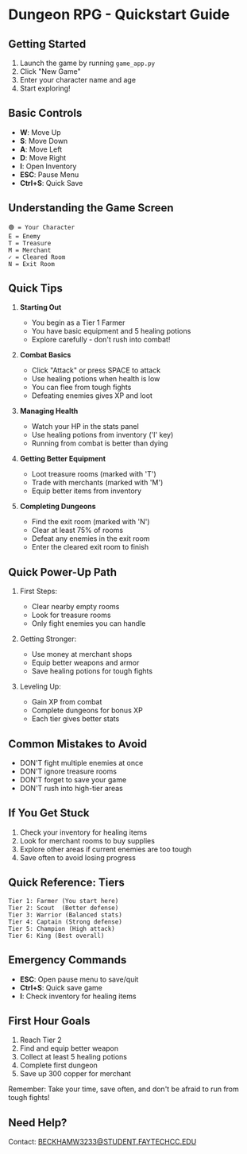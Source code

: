 # Dungeon RPG - Quickstart Guide

## Getting Started

1. Launch the game by running `game_app.py`
2. Click "New Game"
3. Enter your character name and age
4. Start exploring!

## Basic Controls

- **W**: Move Up
- **S**: Move Down
- **A**: Move Left
- **D**: Move Right
- **I**: Open Inventory
- **ESC**: Pause Menu
- **Ctrl+S**: Quick Save

## Understanding the Game Screen

```
🟢 = Your Character
E = Enemy
T = Treasure
M = Merchant
✓ = Cleared Room
N = Exit Room
```

## Quick Tips

1. **Starting Out**
   - You begin as a Tier 1 Farmer
   - You have basic equipment and 5 healing potions
   - Explore carefully - don't rush into combat!

2. **Combat Basics**
   - Click "Attack" or press SPACE to attack
   - Use healing potions when health is low
   - You can flee from tough fights
   - Defeating enemies gives XP and loot

3. **Managing Health**
   - Watch your HP in the stats panel
   - Use healing potions from inventory ('I' key)
   - Running from combat is better than dying

4. **Getting Better Equipment**
   - Loot treasure rooms (marked with 'T')
   - Trade with merchants (marked with 'M')
   - Equip better items from inventory

5. **Completing Dungeons**
   - Find the exit room (marked with 'N')
   - Clear at least 75% of rooms
   - Defeat any enemies in the exit room
   - Enter the cleared exit room to finish

## Quick Power-Up Path

1. First Steps:
   - Clear nearby empty rooms
   - Look for treasure rooms
   - Only fight enemies you can handle

2. Getting Stronger:
   - Use money at merchant shops
   - Equip better weapons and armor
   - Save healing potions for tough fights

3. Leveling Up:
   - Gain XP from combat
   - Complete dungeons for bonus XP
   - Each tier gives better stats

## Common Mistakes to Avoid

- DON'T fight multiple enemies at once
- DON'T ignore treasure rooms
- DON'T forget to save your game
- DON'T rush into high-tier areas

## If You Get Stuck

1. Check your inventory for healing items
2. Look for merchant rooms to buy supplies
3. Explore other areas if current enemies are too tough
4. Save often to avoid losing progress

## Quick Reference: Tiers

```
Tier 1: Farmer (You start here)
Tier 2: Scout  (Better defense)
Tier 3: Warrior (Balanced stats)
Tier 4: Captain (Strong defense)
Tier 5: Champion (High attack)
Tier 6: King (Best overall)
```

## Emergency Commands

- **ESC**: Open pause menu to save/quit
- **Ctrl+S**: Quick save game
- **I**: Check inventory for healing items

## First Hour Goals

1. Reach Tier 2
2. Find and equip better weapon
3. Collect at least 5 healing potions
4. Complete first dungeon
5. Save up 300 copper for merchant

Remember: Take your time, save often, and don't be afraid to run from tough fights!

## Need Help?

Contact: BECKHAMW3233@STUDENT.FAYTECHCC.EDU